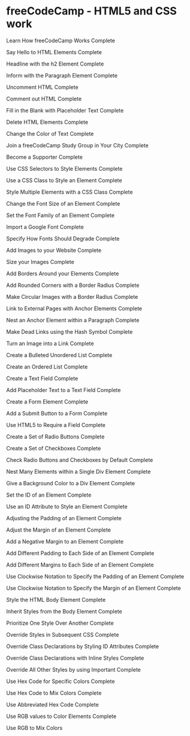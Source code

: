 # freeCodeCamp - HTML5 and CSS work



Learn How freeCodeCamp Works Complete

Say Hello to HTML Elements Complete

Headline with the h2 Element Complete

Inform with the Paragraph Element Complete

Uncomment HTML Complete

Comment out HTML Complete

Fill in the Blank with Placeholder Text Complete

Delete HTML Elements Complete

Change the Color of Text Complete

Join a freeCodeCamp Study Group in Your City Complete

Become a Supporter Complete

Use CSS Selectors to Style Elements Complete

Use a CSS Class to Style an Element Complete

Style Multiple Elements with a CSS Class Complete

Change the Font Size of an Element Complete

Set the Font Family of an Element Complete

Import a Google Font Complete

Specify How Fonts Should Degrade Complete

Add Images to your Website Complete

Size your Images Complete

Add Borders Around your Elements Complete

Add Rounded Corners with a Border Radius Complete

Make Circular Images with a Border Radius Complete

Link to External Pages with Anchor Elements Complete

Nest an Anchor Element within a Paragraph Complete

Make Dead Links using the Hash Symbol Complete

Turn an Image into a Link Complete

Create a Bulleted Unordered List Complete

Create an Ordered List Complete

Create a Text Field Complete

Add Placeholder Text to a Text Field Complete

Create a Form Element Complete

Add a Submit Button to a Form Complete

Use HTML5 to Require a Field Complete

Create a Set of Radio Buttons Complete

Create a Set of Checkboxes Complete

Check Radio Buttons and Checkboxes by Default Complete

Nest Many Elements within a Single Div Element Complete

Give a Background Color to a Div Element Complete

Set the ID of an Element Complete

Use an ID Attribute to Style an Element Complete

Adjusting the Padding of an Element Complete

Adjust the Margin of an Element Complete

Add a Negative Margin to an Element Complete

Add Different Padding to Each Side of an Element Complete

Add Different Margins to Each Side of an Element Complete

Use Clockwise Notation to Specify the Padding of an Element Complete

Use Clockwise Notation to Specify the Margin of an Element Complete

Style the HTML Body Element Complete

Inherit Styles from the Body Element Complete

Prioritize One Style Over Another Complete

Override Styles in Subsequent CSS Complete

Override Class Declarations by Styling ID Attributes Complete

Override Class Declarations with Inline Styles Complete

Override All Other Styles by using Important Complete

Use Hex Code for Specific Colors Complete

Use Hex Code to Mix Colors Complete

Use Abbreviated Hex Code Complete

Use RGB values to Color Elements Complete

Use RGB to Mix Colors